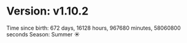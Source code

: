 # Version: v1.10.2
Time since birth: 672 days, 16128 hours, 967680 minutes, 58060800 seconds
Season: Summer ☀️
